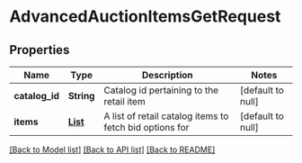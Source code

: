 # AdvancedAuctionItemsGetRequest
## Properties

| Name | Type | Description | Notes |
|------------ | ------------- | ------------- | -------------|
| **catalog\_id** | **String** | Catalog id pertaining to the retail item | [default to null] |
| **items** | [**List**](AdvancedAuctionItemsGetRecord.md) | A list of retail catalog items to fetch bid options for | [default to null] |

[[Back to Model list]](../README.md#documentation-for-models) [[Back to API list]](../README.md#documentation-for-api-endpoints) [[Back to README]](../README.md)

